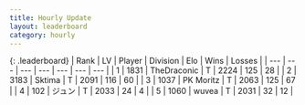```yaml
---
title: Hourly Update
layout: leaderboard
category: hourly
---
```


{: .leaderboard}
| Rank | LV | Player | Division | Elo | Wins | Losses |
| --- | --- | --- | --- | --- | --- | --- |
| <span data-change="0">1</span> | 1831 | <span title="ID: 544310">TheDraconic</span> | T | <span data-change="0">2224</span> | <span data-change="0">125</span> | <span data-change="0">28</span> |
| <span data-change="0">2</span> | 3183 | <span title="ID: 353063">Sktima</span> | T | <span data-change="0">2091</span> | <span data-change="0">116</span> | <span data-change="0">60</span> |
| <span data-change="0">3</span> | 1037 | <span title="ID: 427478">PK Moritz</span> | T | <span data-change="0">2063</span> | <span data-change="0">125</span> | <span data-change="0">67</span> |
| <span data-change="1">4</span> | 102 | <span title="ID: 721058">ジュン</span> | T | <span data-change="0">2033</span> | <span data-change="0">24</span> | <span data-change="0">4</span> |
| <span data-change="1">5</span> | 1060 | <span title="ID: 740957">wuvea</span> | T | <span data-change="0">2031</span> | <span data-change="0">32</span> | <span data-change="0">12</span> |